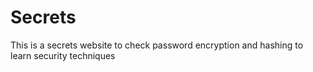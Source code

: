 # Secrets
This is a secrets website to check password encryption and hashing to learn security techniques
